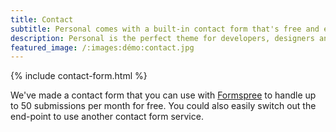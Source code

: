 ```yaml
---
title: Contact
subtitle: Personal comes with a built-in contact form that's free and easy to set up.
description: Personal is the perfect theme for developers, designers and other creatives.
featured_image: /:images:démo:contact.jpg
---
```


{% include contact-form.html %}

We've made a contact form that you can use with [Formspree](https://formspree.io/create/jekyllthemes) to handle up to 50 submissions per month for free. You could also easily switch out the end-point to use another contact form service.
